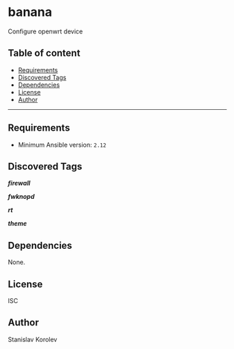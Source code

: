 # banana

Configure openwrt device

## Table of content

- [Requirements](#requirements)
- [Discovered Tags](#discovered-tags)
- [Dependencies](#dependencies)
- [License](#license)
- [Author](#author)

---

## Requirements

- Minimum Ansible version: `2.12`


## Discovered Tags

**_firewall_**

**_fwknopd_**

**_rt_**

**_theme_**


## Dependencies

None.

## License

ISC

## Author

Stanislav Korolev
